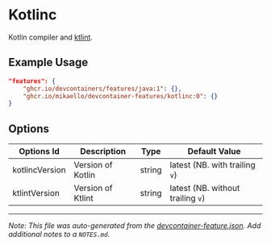 # Kotlinc

Kotlin compiler and [ktlint](https://github.com/pinterest/ktlint).

## Example Usage

```json
"features": {
    "ghcr.io/devcontainers/features/java:1": {},
    "ghcr.io/mikaello/devcontainer-features/kotlinc:0": {}
}
```

## Options

| Options Id     | Description       | Type   | Default Value                     |
| -------------- | ----------------- | ------ | --------------------------------- |
| kotlincVersion | Version of Kotlin | string | latest (NB. with trailing `v`)    |
| ktlintVersion  | Version of Ktlint | string | latest (NB. without trailing `v`) |

---

_Note: This file was auto-generated from the
[devcontainer-feature.json](https://github.com/devcontainers/feature-starter/blob/main/src/hello/devcontainer-feature.json).
Add additional notes to a `NOTES.md`._
